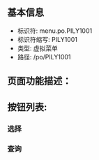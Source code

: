 
## 基本信息

- 标识符: menu.po.PILY1001
- 标识符缩写: PILY1001
- 类型: 虚拟菜单
- 路径: /po/PILY1001

## 页面功能描述：





## 按钮列表:


### 选择



### 查询


